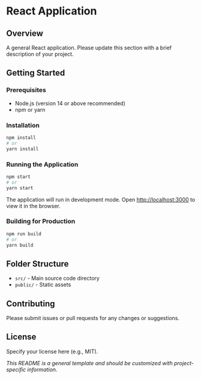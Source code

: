 # React Application

## Overview
A general React application. Please update this section with a brief description of your project.

## Getting Started

### Prerequisites
- Node.js (version 14 or above recommended)
- npm or yarn

### Installation
```bash
npm install
# or
yarn install
```

### Running the Application
```bash
npm start
# or
yarn start
```
The application will run in development mode. Open [http://localhost:3000](http://localhost:3000) to view it in the browser.

### Building for Production
```bash
npm run build
# or
yarn build
```

## Folder Structure
- `src/` - Main source code directory
- `public/` - Static assets

## Contributing
Please submit issues or pull requests for any changes or suggestions.

## License
Specify your license here (e.g., MIT).

_This README is a general template and should be customized with project-specific information._